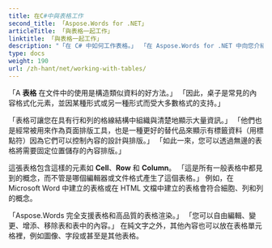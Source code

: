 ```yaml
---
title: 在C#中與表格工作
second_title: 「Aspose.Words for .NET」
articleTitle: 「與表格一起工作」
linktitle: 「與表格一起工作」
description: "「在 C# 中如何工作表格。」 「在 Aspose.Words for .NET 中向您介紹如何使用表格和表節點概念。」"
type: docs
weight: 190
url: /zh-hant/net/working-with-tables/
---
```


「A **表格** 在文件中的使用是構造類似資料的好方法。」 「因此，桌子是常見的內容格式化元素，並因某種形式或另一種形式而受大多數格式的支持。」

「表格可讓您在具有行和列的格線結構中組織與清楚地顯示大量資訊。」 「他們也是經常被用來作為頁面排版工具，也是一種更好的替代品來顯示有標籤資料（用標點符）因為它們可以控制內容的設計與排版。」 「如此一來，您可以透過無邊的表格將需要固定位置儲存的內容排版。」

這張表格包含這樣的元素如 **Cell**、**Row** 和 **Column**。 「這是所有一般表格中都見到的概念，而不管是哪個編輯器或文件格式產生了這個表格。」 例如，在 Microsoft Word 中建立的表格或在 HTML 文檔中建立的表格會符合細胞、列和列的概念。

「Aspose.Words 完全支援表格和高品質的表格渲染。」 「您可以自由編輯、變更、增添、移除表和表中的內容。」 在純文字之外，其他內容也可以放在表格單元格裡，例如圖像、字段或甚至是其他表格。